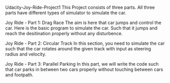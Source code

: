 Udacity-Joy-Ride-Project1
This Project consists of three parts. All three parts have different types of simulator to simulate the car.

Joy Ride - Part 1: Drag Race The aim is here that car jumps and control the car. Here is the basic program to simulate the car. Such that it jumps and reach the desitination properly without any disturbence.

Joy Ride - Part 2: Circular Track In this section, you need to simulate the car such that the car rotates around the given track with input as steering radius and velocity.

Joy Ride - Part 3: Parallel Parking In this part, we will write the code such that car parks in between two cars properly without touching between cars and footpath.
